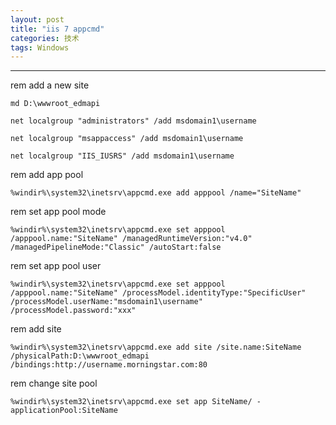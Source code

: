 ```yaml
---
layout: post
title: "iis 7 appcmd"
categories: 技术
tags: Windows
---
```



---
rem add a new site

	md D:\wwwroot_edmapi

	net localgroup "administrators" /add msdomain1\username

	net localgroup "msappaccess" /add msdomain1\username

	net localgroup "IIS_IUSRS" /add msdomain1\username


rem add app pool

	%windir%\system32\inetsrv\appcmd.exe add apppool /name="SiteName"

rem set app pool mode

	%windir%\system32\inetsrv\appcmd.exe set apppool /apppool.name:"SiteName" /managedRuntimeVersion:"v4.0" /managedPipelineMode:"Classic" /autoStart:false


rem set app pool user

	%windir%\system32\inetsrv\appcmd.exe set apppool /apppool.name:"SiteName" /processModel.identityType:"SpecificUser" /processModel.userName:"msdomain1\username" /processModel.password:"xxx"


rem add site

	%windir%\system32\inetsrv\appcmd.exe add site /site.name:SiteName /physicalPath:D:\wwwroot_edmapi /bindings:http://username.morningstar.com:80


rem change site pool

	%windir%\system32\inetsrv\appcmd.exe set app SiteName/ -applicationPool:SiteName